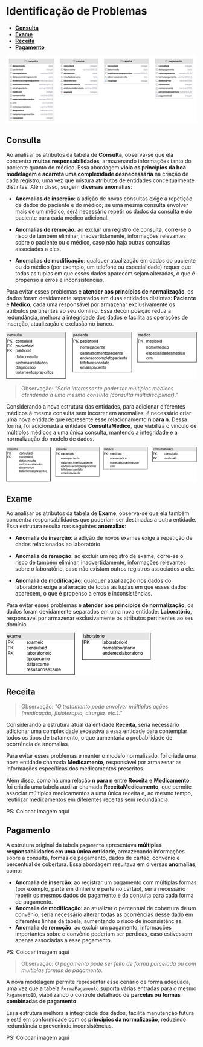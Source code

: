 # Identificação de Problemas

- [**Consulta**](#consulta)
- [**Exame**](#exame)
- [**Receita**](#receita)
- [**Pagamento**](#pagamento)

![Entidades_Trabalho](assets/entidades.png)

## Consulta

Ao analisar os atributos da tabela de **Consulta**, observa-se que ela concentra **muitas responsabilidades**, armazenando informações tanto do paciente quanto do médico. Essa abordagem **viola os princípios da boa modelagem e acarreta uma complexidade desnecessária** na criação de cada registro, uma vez que mistura atributos de entidades conceitualmente distintas. Além disso, surgem **diversas anomalias**:

- **Anomalias de inserção**: a adição de novas consultas exige a repetição de dados do paciente e do médico; se uma mesma consulta envolver mais de um médico, será necessário repetir os dados da consulta e do paciente para cada médico adicional.

- **Anomalias de remoção**: ao excluir um registro de consulta, corre-se o risco de também eliminar, inadvertidamente, informações relevantes sobre o paciente ou o médico, caso não haja outras consultas associadas a eles.

- **Anomalias de modificação**: qualquer atualização em dados do paciente ou do médico (por exemplo, um telefone ou especialidade) requer que todas as tuplas em que esses dados aparecem sejam alteradas, o que é propenso a erros e inconsistências.

Para evitar esses problemas e **atender aos princípios de normalização**, os dados foram devidamente separados em duas entidades distintas: **Paciente** e **Médico**, cada uma responsável por armazenar exclusivamente os atributos pertinentes ao seu domínio. Essa decomposição reduz a redundância, melhora a integridade dos dados e facilita as operações de inserção, atualização e exclusão no banco.

![Entidades_medicoPaciente](assets/medicopaciente.drawio.png)

> Observação: *"Seria interessante poder ter múltiplos médicos atendendo a uma mesma consulta (consulta multidisciplinar)."*

Considerando a nova estrutura das entidades, para adicionar diferentes médicos à mesma consulta sem incorrer em anomalias, é necessário criar uma nova entidade que represente esse relacionamento **n para n**. Dessa forma, foi adicionada a entidade **ConsultaMedico**, que viabiliza o vínculo de múltiplos médicos a uma única consulta, mantendo a integridade e a normalização do modelo de dados.


![Entidades_consultaMedico](assets/consultamedico.drawio.png)

## Exame

Ao analisar os atributos da tabela de **Exame**, observa-se que ela também concentra responsabilidades que poderiam ser destinadas a outra entidade. Essa estrutura resulta nas seguintes **anomalias**:

- **Anomalia de inserção**: a adição de novos exames exige a repetição de dados relacionados ao laboratório.

- **Anomalia de remoção**: ao excluir um registro de exame, corre-se o risco de também eliminar, inadvertidamente, informações relevantes sobre o laboratório, caso não existam outros registros associados a ele.

- **Anomalia de modificação**: qualquer atualização nos dados do laboratório exige a alteração de todas as tuplas em que esses dados aparecem, o que é propenso a erros e inconsistências.

Para evitar esses problemas e **atender aos princípios de normalização**, os dados foram devidamente separados em uma nova entidade: **Laboratório**, responsável por armazenar exclusivamente os atributos pertinentes ao seu domínio.

![Entidades_labexame](assets/labexame.drawio.png)

## Receita

> Observação: *"O tratamento pode envolver múltiplas ações (medicação, fisioterapia, cirurgia, etc.)."*

Considerando a estrutura atual da entidade **Receita**, seria necessário adicionar uma complexidade excessiva a essa entidade para contemplar todos os tipos de tratamento, o que aumentaria a probabilidade de ocorrência de anomalias. 

Para evitar esses problemas e manter o modelo normalizado, foi criada uma nova entidade chamada **Medicamento**, responsável por armazenar as informações específicas dos medicamentos prescritos. 

Além disso, como há uma relação **n para n** entre **Receita** e **Medicamento**, foi criada uma tabela auxiliar chamada **ReceitaMedicamento**, que permite associar múltiplos medicamentos a uma única receita e, ao mesmo tempo, reutilizar medicamentos em diferentes receitas sem redundância.

PS: Colocar imagem aqui

## Pagamento

A estrutura original da tabela `pagamento` apresentava **múltiplas responsabilidades em uma única entidade**, armazenando informações sobre a consulta, formas de pagamento, dados de cartão, convênio e percentual de cobertura. Essa abordagem resultava em diversas **anomalias**, como:

- **Anomalia de inserção**: ao registrar um pagamento com múltiplas formas (por exemplo, parte em dinheiro e parte no cartão), seria necessário repetir os mesmos dados do pagamento e da consulta para cada forma de pagamento.
- **Anomalia de modificação**: ao atualizar o percentual de cobertura de um convênio, seria necessário alterar todas as ocorrências desse dado em diferentes linhas da tabela, aumentando o risco de inconsistências.
- **Anomalia de remoção**: ao excluir um pagamento, informações importantes sobre o convênio poderiam ser perdidas, caso estivessem apenas associadas a esse pagamento.

PS: Colocar imagem aqui

> Observação: *O pagamento pode ser feito de forma parcelada ou com múltiplas formas de pagamento.*

A nova modelagem permite representar esse cenário de forma adequada, uma vez que a tabela `FormaPagamento` suporta várias entradas para o mesmo `PagamentoID`, viabilizando o controle detalhado de **parcelas ou formas combinadas de pagamento**.

Essa estrutura melhora a integridade dos dados, facilita manutenção futura e está em conformidade com os **princípios da normalização**, reduzindo redundância e prevenindo inconsistências.

PS: Colocar imagem aqui
